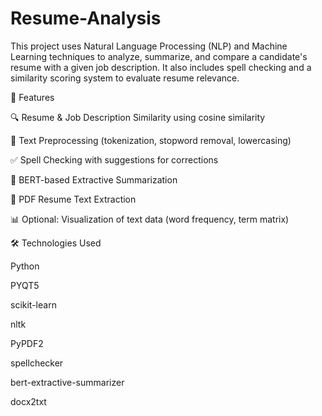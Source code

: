# Resume-Analysis

This project uses Natural Language Processing (NLP) and Machine Learning techniques to analyze, summarize, and compare a candidate's resume with a given job description. It also includes spell checking and a similarity scoring system to evaluate resume relevance.

📌 Features

🔍 Resume & Job Description Similarity using cosine similarity

🧹 Text Preprocessing (tokenization, stopword removal, lowercasing)

✅ Spell Checking with suggestions for corrections

🧠 BERT-based Extractive Summarization

📄 PDF Resume Text Extraction

📊 Optional: Visualization of text data (word frequency, term matrix)

🛠 Technologies Used

Python

PYQT5

scikit-learn

nltk

PyPDF2

spellchecker

bert-extractive-summarizer

docx2txt
